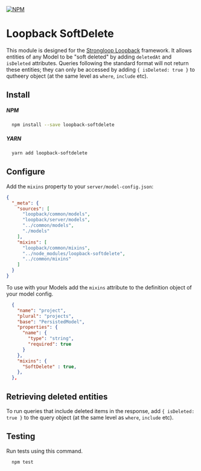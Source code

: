 [![NPM](https://nodei.co/npm/loopback-softdelete.png?compact=true)](https://npmjs.org/package/loopback-softdelete)

Loopback SoftDelete
=============

This module is designed for the [Strongloop Loopback](https://github.com/strongloop/loopback) framework. It allows entities of any Model to be "soft deleted" by adding `deletedAt` and `isDeleted` attributes. Queries following the standard format will not return these entities; they can only be accessed by adding `{ isDeleted: true }` to  qutheery object (at the same level as `where`, `include` etc).

Install
-------

##### NPM
```bash
  npm install --save loopback-softdelete
```

##### YARN
```bash
  yarn add loopback-softdelete
```

Configure
----------

Add the `mixins` property to your `server/model-config.json`:

```json
{
  "_meta": {
    "sources": [
      "loopback/common/models",
      "loopback/server/models",
      "../common/models",
      "./models"
    ],
    "mixins": [
      "loopback/common/mixins",
      "../node_modules/loopback-softdelete",
      "../common/mixins"
    ]
  }
}
```

To use with your Models add the `mixins` attribute to the definition object of your model config.

```json
  {
    "name": "project",
    "plural": "projects",
    "base": "PersistedModel",
    "properties": {
      "name": {
        "type": "string",
        "required": true
      }
    },
    "mixins": {
      "SoftDelete" : true,
    },
  },
```

Retrieving deleted entities
---------------------------

To run queries that include deleted items in the response, add `{ isDeleted: true }` to the query object (at the same level as `where`, `include` etc).

Testing
---------------------------

Run tests using this command.

```bash
  npm test
```